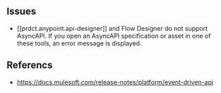 
## Issues

- [[prdct.anypoint.api-designer]] and Flow Designer do not support AsyncAPI. If you open an AsyncAPI specification or asset in one of these tools, an error message is displayed.

## Referencs

- https://docs.mulesoft.com/release-notes/platform/event-driven-api